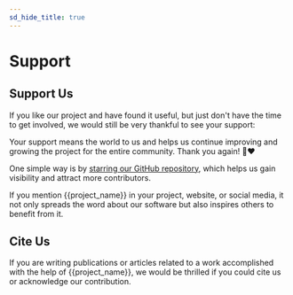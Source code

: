 ```yaml
---
sd_hide_title: true
---
```

# Support

## Support Us

If you like our project and have found it useful, but just don't have the time to get involved,
we would still be very thankful to see your support:

Your support means the world to us and helps us continue improving and growing the project
for the entire community. Thank you again! 🙏❤️

One simple way is by [starring our GitHub repository](https://docs.github.com/en/get-started/exploring-projects-on-github/saving-repositories-with-stars),
which helps us gain visibility and attract more contributors.

If you mention {{project_name}} in your project, website, or social media, it not only spreads the word
about our software but also inspires others to benefit from it.





## Cite Us
If you are writing publications or articles related to a work accomplished with the help of {{project_name}},
we would be thrilled if you could cite us or acknowledge our contribution.
